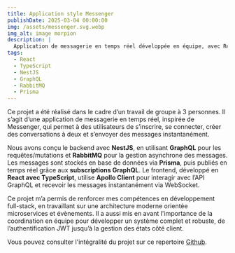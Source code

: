 ```yaml
---
title: Application style Messenger 
publishDate: 2025-03-04 00:00:00
img: /assets/messenger.svg.webp
img_alt: image morpion 
description: |
  Application de messagerie en temps réel développée en équipe, avec React, NestJS, RabbitMQ et GraphQL.
tags:
  - React
  - TypeScript
  - NestJS
  - GraphQL
  - RabbitMQ
  - Prisma
---
```


Ce projet a été réalisé dans le cadre d’un travail de groupe à 3 personnes. Il s’agit d’une application de messagerie en temps réel, inspirée de Messenger, qui permet à des utilisateurs de s’inscrire, se connecter, créer des conversations à deux et s’envoyer des messages instantanément.

Nous avons conçu le backend avec **NestJS**, en utilisant **GraphQL** pour les requêtes/mutations et **RabbitMQ** pour la gestion asynchrone des messages. Les messages sont stockés en base de données via **Prisma**, puis publiés en temps réel grâce aux **subscriptions GraphQL**. Le frontend, développé en **React avec TypeScript**, utilise **Apollo Client** pour interagir avec l’API GraphQL et recevoir les messages instantanément via WebSocket.

Ce projet m’a permis de renforcer mes compétences en développement full-stack, en travaillant sur une architecture moderne orientée microservices et évènements. Il a aussi mis en avant l'importance de la coordination en équipe pour développer un système complet et robuste, de l’authentification JWT jusqu’à la gestion des états côté client.


Vous pouvez consulter l'intégralité du projet sur ce repertoire <a href="https://github.com/gyom2003 efrei-projet-web">Github</a>.
